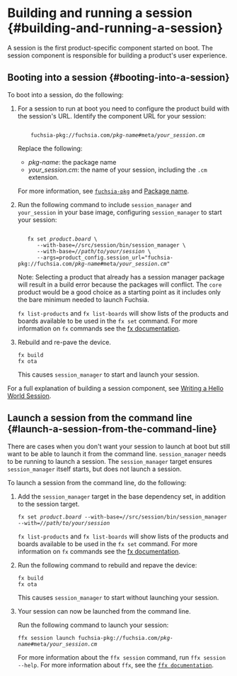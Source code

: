 # Building and running a session {#building-and-running-a-session}

A session is the first product-specific component started on boot. The session
component is responsible for building a product's user experience.

## Booting into a session {#booting-into-a-session}

To boot into a session, do the following:

1. For a session to run at boot you need to configure the product build with
the session's URL. Identify the component URL for your session:

   <pre><code>
       fuchsia-pkg://fuchsia.com/<var>pkg-name</var>#meta/<var>your_session.cm</var>
   </code></pre>

   Replace the following:
   * <var>pkg-name</var>: the package name
   * <var>your_session.cm</var>: the name of your session, including the `.cm`
   extension.

   For more information, see
   [`fuchsia-pkg`](/docs/reference/components/url.md#fuchsia-pkg) and
   [Package name](/docs/concepts/packages/package_url.md#package-name).

1. Run the following command to include `session_manager` and `your_session`
   in your base image, configuring `session_manager` to start your session:

   <pre class="prettyprint"><code class="devsite-terminal">
      fx set <var>product</var>.<var>board</var> \
         --with-base=//src/session/bin/session_manager \
         --with-base=<var>//path/to/your/session</var> \
         --args=product_config.session_url="fuchsia-pkg://fuchsia.com/<var>pkg-name</var>#meta/<var>your_session.cm</var>"
   </code></pre>

   Note: Selecting a product that already has a session manager package will
   result in a build error because the packages will conflict. The `core`
   product would be a good choice as a starting point as it includes only the
   bare minimum needed to launch Fuchsia.

   `fx list-products` and `fx list-boards` will show lists of the products and
   boards available to be used in the `fx set` command. For more information on
   `fx` commands see the [fx documentation](/docs/development/build/fx.md).

1. Rebuild and re-pave the device.

   ```posix-terminal
   fx build
   fx ota
   ```

   This causes `session_manager` to start and launch your session.

For a full explanation of building a session component, see [Writing a Hello
World Session](/docs/development/sessions/writing-a-hello-world-session.md).

## Launch a session from the command line {#launch-a-session-from-the-command-line}

There are cases when you don't want your session to launch at boot but still
want to be able to launch it from the command line. `session_manager` needs
to be running to launch a session. The `session_manager` target
ensures `session_manager` itself starts, but does not launch a session.

To launch a session from the command line, do the following:

1. Add the `session_manager` target in the base dependency set, in
addition to the session target.

   <pre class="prettyprint"><code class="devsite-terminal">fx set <var>product</var>.<var>board</var> --with-base=//src/session/bin/session_manager --with=<var>//path/to/your/session</var></code></pre>

   `fx list-products` and `fx list-boards` will show lists of the products and
   boards available to be used in the `fx set` command. For more information on
   `fx` commands see the [fx documentation](/docs/development/build/fx.md).

1. Run the following command to rebuild and repave the device:

   ```posix-terminal
   fx build
   fx ota
   ```

   This causes `session_manager` to start without launching your session.

1. Your session can now be launched from the command line.

   Run the following command to launch your session:

   <pre class="prettyprint"><code class="devsite-terminal">ffx session launch fuchsia-pkg://fuchsia.com/<var>pkg-name</var>#meta/<var>your_session.cm</var></code></pre>

   For more information about the `ffx session` command, run
   `ffx session --help`. For more information about `ffx`, see the
   [`ffx documentation`](/docs/development/tools/ffx/overview.md).
